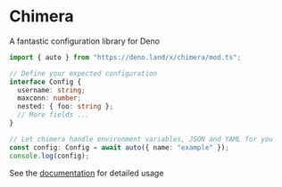 # Chimera

A fantastic configuration library for Deno

```ts
import { auto } from "https://deno.land/x/chimera/mod.ts";

// Define your expected configuration
interface Config {
  username: string;
  maxconn: number;
  nested: { foo: string };
  // More fields ...
}

// Let chimera handle environment variables, JSON and YAML for you
const config: Config = await auto({ name: "example" });
console.log(config);
```

See the [documentation](https://doc.deno.land/https://deno.land/x/chimera) for
detailed usage
